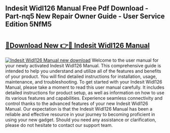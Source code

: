 ## Indesit Widl126 Manual Free Pdf Download - Part-nq5 New Repair Owner Guide - User Service Edition 5NfM5

# <h2><a href="http://cf20500.oget.top/?id=Indesit+Widl126+Manual">🔗Download New 👉🔴 Indesit Widl126 Manual</a></h2>

[![Indesit Widl126 Manual new download](https://i.imgur.com/5g1atiW.png)](http://cf20500.oget.top/?id=Indesit+Widl126+Manual)
Welcome to the user manual for your newly activated Indesit Widl126 Manual. This comprehensive guide is intended to help you understand and utilize all of the features and benefits of your product. You will find detailed instructions for installation, usage, maintenance, and troubleshooting. To get started with your Indesit Widl126 Manual, please take a moment to read this user manual carefully. It includes detailed instructions for product setup, as well as information on how to use its various features and capabilities. Experience seamless connectivity and control thanks to the advanced features of your new Indesit Widl126 Manual. Our expectation is that the Indesit Widl126 Manual has been a reliable and effective resource in your journey to becoming proficient in using your new gadget. Should you need any assistance or clarification, please do not hesitate to contact our support team.
